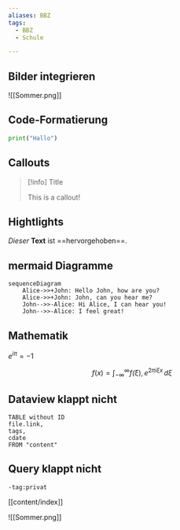 ```yaml
---
aliases: BBZ
tags:
  - BBZ
  - Schule

---
```


## Bilder integrieren

![[Sommer.png]]


## Code-Formatierung

```python
print("Hallo")
```

## Callouts

> [!info] Title
> 
> This is a callout!

## Hightlights

_Dieser_ __Text__ ist ==hervorgehoben==.

## mermaid Diagramme

```mermaid
sequenceDiagram
    Alice->>+John: Hello John, how are you?
    Alice->>+John: John, can you hear me?
    John-->>-Alice: Hi Alice, I can hear you!
    John-->>-Alice: I feel great!
```

## Mathematik

$e^{i\pi} = -1$

$$
f(x) = \int_{-\infty}^\infty
    f\hat(\xi),e^{2 \pi i \xi x}
    \,d\xi
$$

## Dataview klappt nicht

```dataview
TABLE without ID
file.link,
tags,
cdate
FROM "content"
```

## Query klappt nicht

```query
-tag:privat
```


[[content/index]]

![[Sommer.png]]